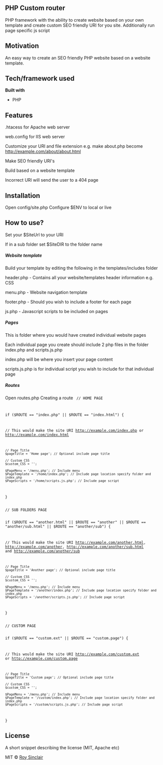 ## PHP Custom router
PHP framework with the ability to create website based on your own template and create custom SEO friendly URI for you site.
Additionally run page specific js script 
  

## Motivation
An easy way to create an SEO friendly PHP website based on a website template.
 
## Tech/framework used
<b>Built with</b>
- PHP

## Features
.htacess for Apache web server

web.config for IIS web server

Customize your URI and file extension e.g. make about.php become http://example.com/about/about.html

Make SEO friendly URI's

Build based on a website template 

Incorrect URI will send the user to a 404 page
  
## Installation
Open config/site.php 
Configure $ENV to local or live

## How to use?
Set your $SiteUrl to your URI

If in a sub folder set $SiteDIR to the folder name 

##### Website template
Build your template by editing the following in the templates/includes folder

header.php - Contains all your website/templates header information e.g. CSS 

menu.php - Website navigation template

footer.php - Should you wish to include a footer for each page

js.php - Javascript scripts to be included on pages

##### Pages
This is folder where you would have created individual website pages

Each individual page you create should include 2 php files in the folder
index.php and scripts.js.php
 
index.php will be where you insert your page content

scripts.js.php is for individual script you wish to include for that individual page 

##### Routes
Open routes.php
Creating a route 
<code>
// HOME PAGE

if ($ROUTE == "index.php" || $ROUTE == "index.html") { 

// This would make the site URI http://example.com/index.php or http://example.com/index.html 

    // Page Title
    $pageTitle = 'Home page'; // Optional include page title 

    // Custom CSS
    $custom_CSS = '';

    $PageMenu = '/menu.php'; // Include menu 
    $PageTemplate = '/home/index.php'; // Include page location specify folder and index.php
    $PageScripts = '/home/scripts.js.php'; // Include page script

}
</code>

<code>
// SUB FOLDERS PAGE

if ($ROUTE == "another.html" || $ROUTE == "another" || $ROUTE == "another/sub.html" || $ROUTE == "another/sub") { 

// This would make the site URI http://example.com/another.html, http://example.com/another, http://example.com/another/sub.html and http://example.com/another/sub  

    // Page Title
    $pageTitle = 'Another page'; // Optional include page title 

    // Custom CSS
    $custom_CSS = '';

    $PageMenu = '/menu.php'; // Include menu 
    $PageTemplate = '/another/index.php'; // Include page location specify folder and index.php
    $PageScripts = '/another/scripts.js.php'; // Include page script

}
</code>

<code>
// CUSTOM PAGE

if ($ROUTE == "custom.ext" || $ROUTE == "custom.page") { 

// This would make the site URI http://example.com/custom.ext or http://example.com/custom.page 

    // Page Title
    $pageTitle = 'Custom page'; // Optional include page title 

    // Custom CSS
    $custom_CSS = '';

    $PageMenu = '/menu.php'; // Include menu 
    $PageTemplate = '/custom/index.php'; // Include page location specify folder and index.php
    $PageScripts = '/custom/scripts.js.php'; // Include page script

}
</code>
  
## License
A short snippet describing the license (MIT, Apache etc)

MIT © [Roy Sinclair]()